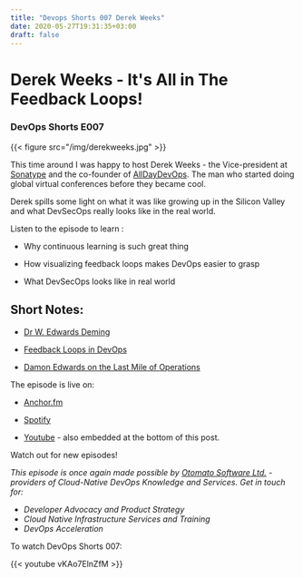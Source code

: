 ```yaml
---
title: "Devops Shorts 007 Derek Weeks"
date: 2020-05-27T19:31:35+03:00
draft: false
---
```


# Derek Weeks - It's All in The Feedback Loops! 
### DevOps Shorts E007

{{< figure src="/img/derekweeks.jpg" >}}

This time around I was happy to host Derek Weeks - the Vice-president at [Sonatype](https://www.sonatype.com/) and the co-founder of [AllDayDevOps](https://www.alldaydevops.com/spring-break). The man who started doing global virtual conferences before they became cool.

Derek spills some light on what it was like growing up in the Silicon Valley and what DevSecOps really looks like in the real world.


Listen to the episode to learn :
 
- Why continuous learning is such great thing

- How visualizing feedback loops makes DevOps easier to grasp

- What DevSecOps looks like in real world



## Short Notes:

- [Dr W. Edwards Deming](https://deming.org/deming/deming-the-man)

- [Feedback Loops in DevOps](https://medium.com/@antweiss/understanding-feedback-loops-in-devops-e93b92b74bd1)

- [Damon Edwards on the Last Mile of Operations](https://www.youtube.com/watch?v=1zUtBLZ4Lus)


The episode is live on:

- [Anchor.fm](https://anchor.fm/devops-shorts/episodes/Derek-Weeks---Its-All-in-the-Feedback-Loops-eel4ao)

- [Spotify](https://open.spotify.com/episode/0CDej55zaiuvTSsUN7UjbG)

- [Youtube](https://youtu.be/vKAo7ElnZfM) - also embedded at the bottom of this post.

Watch out for new episodes!

_This episode is once again made possible by [Otomato Software Ltd.](https://otomato.io) - providers of Cloud-Native DevOps Knowledge and Services._
_Get in touch for:_
- _Developer Advocacy and Product Strategy_
- _Cloud Native Infrastructure Services and Training_
- _DevOps Acceleration_

To watch DevOps Shorts 007:

{{< youtube vKAo7ElnZfM >}}





